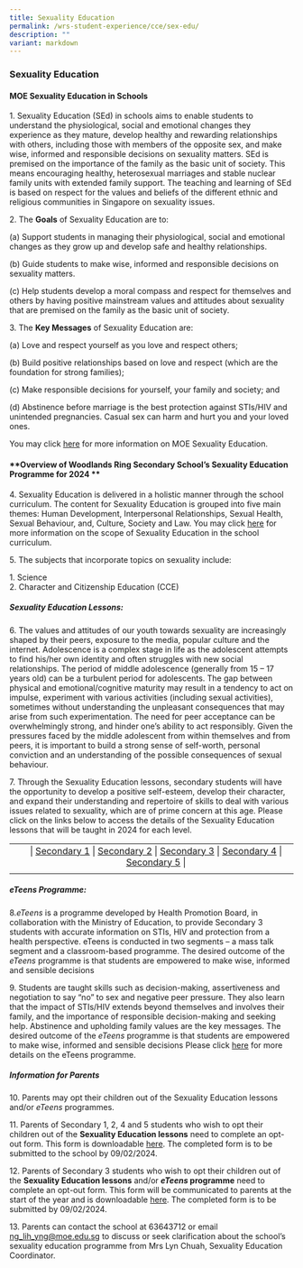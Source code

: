 ```yaml
---
title: Sexuality Education
permalink: /wrs-student-experience/cce/sex-edu/
description: ""
variant: markdown
---
```

### **Sexuality Education**
#### **MOE Sexuality Education in Schools**
1\. Sexuality Education (SEd) in schools aims to enable students to understand the physiological, social and emotional changes they experience as they mature, develop healthy and rewarding relationships with others, including those with members of the opposite sex, and make wise, informed and responsible decisions on sexuality matters. SEd is premised on the importance of the family as the basic unit of society. This means encouraging healthy, heterosexual marriages and stable nuclear family units with extended family support. The teaching and learning of SEd is based on respect for the values and beliefs of the different ethnic and religious communities in Singapore on sexuality issues.

2\. The **Goals** of Sexuality Education are to:

(a)	Support students in managing their physiological, social and emotional changes as they grow up and develop safe and healthy relationships.

(b)	Guide students to make wise, informed and responsible decisions on sexuality matters. 

(c)	Help students develop a moral compass and respect for themselves and others by having positive mainstream values and attitudes about sexuality that are premised on the family as the basic unit of society.

3\. The **Key Messages** of Sexuality Education are:

(a)	Love and respect yourself as you love and respect others;

(b)	Build positive relationships based on love and respect (which are the foundation for strong families);

(c)	Make responsible decisions for yourself, your family and society; and

(d)	Abstinence before marriage is the best protection against STIs/HIV and unintended pregnancies. Casual sex can harm and hurt you and your loved ones.


You may click&nbsp;[here](https://www.moe.gov.sg/education-in-sg/our-programmes/sexuality-education)&nbsp;for more information on MOE Sexuality Education.

#### **Overview of Woodlands Ring Secondary School’s Sexuality Education Programme for 2024 **
4\. Sexuality Education is delivered in a holistic manner through the school curriculum. The content for Sexuality Education is grouped into five main themes: Human Development, Interpersonal Relationships, Sexual Health, Sexual Behaviour, and, Culture, Society and Law. You may click [here](https://www.moe.gov.sg/education-in-sg/our-programmes/sexuality-education/scope-and-teaching-approach)&nbsp;for more information on the scope of Sexuality Education in the school curriculum.

5\. The subjects that incorporate topics on sexuality include:

1\.  Science<br>
2\.  Character and Citizenship Education (CCE)

##### **Sexuality Education Lessons:**
6\. The values and attitudes of our youth towards sexuality are increasingly shaped by their peers, exposure to the media, popular culture and the internet. Adolescence is a complex stage in life as the adolescent attempts to find his/her own identity and often struggles with new social relationships. The period of middle adolescence (generally from 15 – 17 years old) can be a turbulent period for adolescents. The gap between physical and emotional/cognitive maturity may result in a tendency to act on impulse, experiment with various activities (including sexual activities), sometimes without understanding the unpleasant consequences that may arise from such experimentation. The need for peer acceptance can be overwhelmingly strong, and hinder one’s ability to act responsibly.  Given the pressures faced by the middle adolescent from within themselves and from peers, it is important to build a strong sense of self-worth, personal conviction and an understanding of the possible consequences of sexual behaviour.

7\. Through the Sexuality Education lessons, secondary students will have the opportunity to develop a positive self-esteem, develop their character, and expand their understanding and repertoire of skills to deal with various issues related to sexuality, which are of prime concern at this age. Please click on the links below to access the details of the Sexuality Education lessons that will be taught in 2024 for each level.

|  |  |
|:---:|:---:|
| | \| [Secondary 1](https://drive.google.com/file/d/1-nQy6-Ykwk558Xyh_wJfxz9Y4YKnlfJ7/view?usp=sharing) \| [Secondary 2](https://drive.google.com/file/d/1MW617Bf2JcQlj12Mix0TPq-vkDmU1j6l/view?usp=sharing) \| [Secondary 3](https://drive.google.com/file/d/1ftf0i1UNi7D5OErvO2LnGSAVD38yRLZc/view?usp=sharing) \| [Secondary 4](https://drive.google.com/file/d/13paBbBzH0AfOMQeFi0yaJlyhuCpI5GiY/view?usp=sharing) \| [Secondary 5](https://drive.google.com/file/d/1ERPW6fH3TOHDRwKqnk1vTHBL6PCM9ioB/view?usp=sharing) \|
|  |  |

##### **eTeens Programme:**
8.*eTeens* is a programme developed by Health Promotion Board, in collaboration with the Ministry of Education, to provide Secondary 3 students with accurate information on STIs, HIV and protection from a health perspective. eTeens is conducted in two segments – a mass talk segment and a classroom-based programme. The desired outcome of the *eTeens* programme is that students are empowered to make wise, informed and sensible decisions

9\. Students are taught skills such as decision-making, assertiveness and negotiation to say “no” to sex and negative peer pressure. They also learn that the impact of STIs/HIV extends beyond themselves and involves their family, and the importance of responsible decision-making and seeking help. Abstinence and upholding family values are the key messages. The desired outcome of the *eTeens* programme is that students are empowered to make wise, informed and sensible decisions Please click&nbsp;[here](https://drive.google.com/file/d/14u6PJhPtuhJ3f7gK9adrzWK-a5uIOUNZ/view?usp=sharing) for more details on the eTeens programme.

##### **Information for Parents**
10\. Parents may opt their children out of the Sexuality Education lessons and/or _eTeens_ programmes.

11\. Parents of Secondary 1, 2, 4 and 5 students who wish to opt their children out of the **Sexuality Education lessons** need to complete an opt-out form. This form is downloadable&nbsp;[here](https://drive.google.com/file/d/1uaIpNCWyaU4YYixFulWshAN9GgjebbM9/view?usp=sharing). The completed form is to be submitted to the school by 09/02/2024.

12\. Parents of Secondary 3 students who wish to opt their children out of the **Sexuality Education lessons** and/or **_eTeens_ programme** need to complete an opt-out form. This form will be communicated to parents at the start of the year and is downloadable&nbsp;[here](https://drive.google.com/file/d/1-VNgO-w8bcKchdoxVEo5eMZC9bayKoTp/view?usp=sharing).  The completed form is to be submitted by 09/02/2024.

13\. Parents can contact the school at 63643712 or email [ng\_lih\_yng@moe.edu.sg](mailto:ng_lih_yng@moe.edu.sg) to discuss or seek clarification about the school’s sexuality education programme from Mrs Lyn Chuah, Sexuality Education Coordinator.